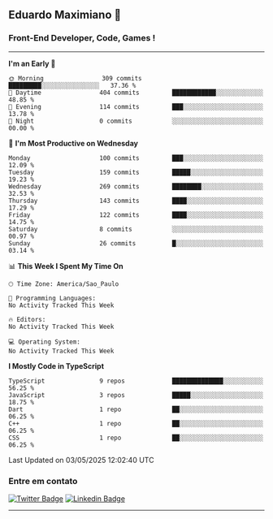 ## Eduardo Maximiano 👋

### Front-End Developer, Code, Games !

---

<!--START_SECTION:waka-->
**I'm an Early 🐤** 

```text
🌞 Morning                309 commits         █████████░░░░░░░░░░░░░░░░   37.36 % 
🌆 Daytime                404 commits         ████████████░░░░░░░░░░░░░   48.85 % 
🌃 Evening                114 commits         ███░░░░░░░░░░░░░░░░░░░░░░   13.78 % 
🌙 Night                  0 commits           ░░░░░░░░░░░░░░░░░░░░░░░░░   00.00 % 
```
📅 **I'm Most Productive on Wednesday** 

```text
Monday                   100 commits         ███░░░░░░░░░░░░░░░░░░░░░░   12.09 % 
Tuesday                  159 commits         █████░░░░░░░░░░░░░░░░░░░░   19.23 % 
Wednesday                269 commits         ████████░░░░░░░░░░░░░░░░░   32.53 % 
Thursday                 143 commits         ████░░░░░░░░░░░░░░░░░░░░░   17.29 % 
Friday                   122 commits         ████░░░░░░░░░░░░░░░░░░░░░   14.75 % 
Saturday                 8 commits           ░░░░░░░░░░░░░░░░░░░░░░░░░   00.97 % 
Sunday                   26 commits          █░░░░░░░░░░░░░░░░░░░░░░░░   03.14 % 
```


📊 **This Week I Spent My Time On** 

```text
🕑︎ Time Zone: America/Sao_Paulo

💬 Programming Languages: 
No Activity Tracked This Week

🔥 Editors: 
No Activity Tracked This Week

💻 Operating System: 
No Activity Tracked This Week
```

**I Mostly Code in TypeScript** 

```text
TypeScript               9 repos             ██████████████░░░░░░░░░░░   56.25 % 
JavaScript               3 repos             █████░░░░░░░░░░░░░░░░░░░░   18.75 % 
Dart                     1 repo              ██░░░░░░░░░░░░░░░░░░░░░░░   06.25 % 
C++                      1 repo              ██░░░░░░░░░░░░░░░░░░░░░░░   06.25 % 
CSS                      1 repo              ██░░░░░░░░░░░░░░░░░░░░░░░   06.25 % 
```




 Last Updated on 03/05/2025 12:02:40 UTC
<!--END_SECTION:waka-->

### Entre em contato

[![Twitter Badge](https://img.shields.io/badge/-@edmaxi-1ca0f1?style=flat-square&labelColor=1ca0f1&logo=twitter&logoColor=white&link=https://twitter.com/edmaxi)](https://twitter.com/edmaxi)
[![Linkedin Badge](https://img.shields.io/badge/-Eduardo_Maximiano-0077B5?style=flat-square&logo=Linkedin&logoColor=white&link=https://www.linkedin.com/in/maximiano-eduardo)](https://www.linkedin.com/in/maximiano-eduardo)

---
